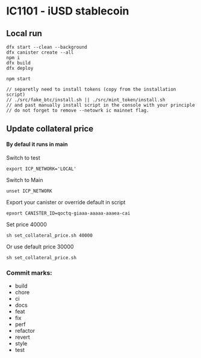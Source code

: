 # IC1101 - iUSD stablecoin

## Local run
````
dfx start --clean --background
dfx canister create --all
npm i
dfx build
dfx deploy

npm start

// separetly need to install tokens (copy from the installation script)
// ./src/fake_btc/install.sh || ./src/mint_token/install.sh
// and past manually install script in the console with your principle
// do not forget to remove --netowrk ic mainnet flag.

````
## Update collateral price

#### By defaul it runs in main
Switch to test
````
export ICP_NETWORK='LOCAL'
````
Switch to Main 
````
unset ICP_NETWORK
````
Export your canister or override default in script
````
epxort CANISTER_ID=qoctq-giaaa-aaaaa-aaaea-cai 
````
Set price 40000
````
sh set_collateral_price.sh 40000
````
Or use default price 30000
````
sh set_collateral_price.sh
````
### Commit marks:
- build
- chore
- ci
- docs
- feat
- fix
- perf
- refactor
- revert
- style
- test
